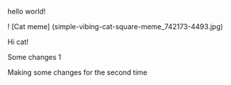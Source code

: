 hello world!

! [Cat meme] (simple-vibing-cat-square-meme_742173-4493.jpg)

Hi cat!

Some changes 1

Making some changes for the second time

